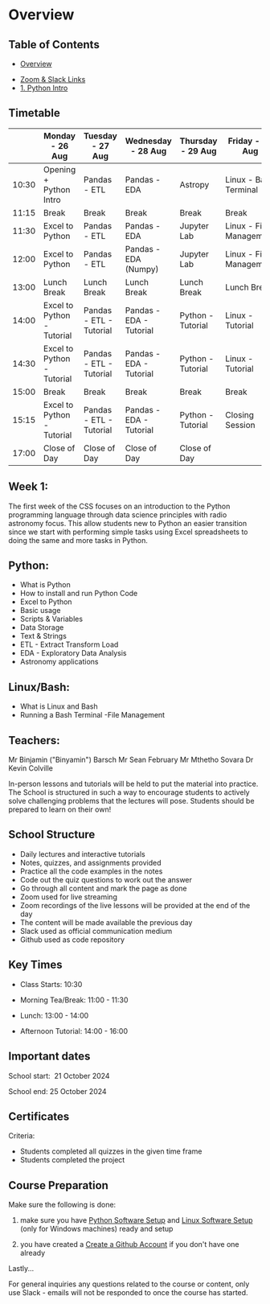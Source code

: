 # Overview

## Table of Contents

- [Overview](#overview)
<!--  - [Week 1](#week-1) -->
- [Zoom & Slack Links](https://github.com/CHPC-Training/dara-coding-school/blob/main/content/1.%20zoom_and_slack_links.md)
- [1. Python Intro](https://github.com/CHPC-Training/dara-coding-school/blob/main/content/2.%20Python_Intro.md)

 
## Timetable

|         | Monday - 26 Aug       | Tuesday - 27 Aug      | Wednesday - 28 Aug    | Thursday - 29 Aug      | Friday - 30 Aug        |
|---------|-----------------------|-----------------------|-----------------------|------------------------|------------------------|
| 10:30   | Opening + Python Intro | Pandas - ETL          | Pandas - EDA           | Astropy                | Linux - Bash Terminal  |
| 11:15   | Break                  | Break                 | Break                  | Break                  | Break                  |
| 11:30   | Excel to Python        | Pandas - ETL          | Pandas - EDA           | Jupyter Lab            | Linux - File Management|
| 12:00   | Excel to Python        | Pandas - ETL          | Pandas - EDA (Numpy)   | Jupyter Lab            | Linux - File Management|
| 13:00   | Lunch Break            | Lunch Break           | Lunch Break            | Lunch Break            | Lunch Break            |
| 14:00   | Excel to Python - Tutorial | Pandas - ETL - Tutorial | Pandas - EDA - Tutorial | Python - Tutorial     | Linux - Tutorial       |
| 14:30   | Excel to Python - Tutorial | Pandas - ETL - Tutorial | Pandas - EDA - Tutorial | Python - Tutorial     | Linux - Tutorial       |
| 15:00   | Break                  | Break                 | Break                  | Break                  | Break                  |
| 15:15   | Excel to Python - Tutorial | Pandas - ETL - Tutorial | Pandas - EDA - Tutorial | Python - Tutorial     | Closing Session        |
| 17:00   | Close of Day           | Close of Day          | Close of Day           | Close of Day           |            |


## Week 1:

The first week of the CSS focuses on an introduction to the Python programming language through data science principles with radio astronomy focus. This allow students new to Python an easier transition since we start with performing simple tasks using Excel spreadsheets to doing the same and more tasks in Python.

## Python:

- What is Python
- How to install and run Python Code
- Excel to Python
- Basic usage
- Scripts & Variables
- Data Storage
- Text & Strings
- ETL - Extract Transform Load
- EDA - Exploratory Data Analysis
- Astronomy applications

## Linux/Bash:

- What is Linux and Bash
- Running a Bash Terminal
-File Management

## Teachers:

Mr Binjamin ("Binyamin") Barsch
Mr Sean February
Mr Mthetho Sovara
Dr Kevin Colville 

In-person lessons and tutorials will be held to put the material into practice. The School is structured in such a way to encourage students to actively solve challenging problems that the lectures will pose. Students should be prepared to learn on their own!

## School Structure

- Daily lectures and interactive tutorials
- Notes, quizzes, and assignments provided
- Practice all the code examples in the notes
- Code out the quiz questions to work out the answer
- Go through all content and mark the page as done
- Zoom used for live streaming
- Zoom recordings of the live lessons will be provided at the end of the day
- The content will be made available the previous day
- Slack used as official communication medium
- Github used as code repository

## Key Times

- Class Starts: 10:30

- Morning Tea/Break: 11:00 - 11:30

- Lunch: 13:00 - 14:00

- Afternoon Tutorial: 14:00 - 16:00

## Important dates

School start:  21 October 2024

School end: 25 October 2024

## Certificates

Criteria:

- Students completed all quizzes in the given time frame
- Students completed the project

## Course Preparation

Make sure the following is done:

1. make sure you have [Python Software Setup](https://canvas.instructure.com/courses/9909724/modules/items/113086649) and [Linux Software Setup](https://canvas.instructure.com/courses/9909724/modules/items/113086650) (only for Windows machines) ready and setup

2. you have created a [Create a Github Account](https://canvas.instructure.com/courses/9909724/modules/items/113086651) if you don't have one already

Lastly...

For general inquiries any questions related to the course or content, only use Slack - emails will not be responded to once the course has started.

